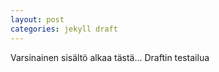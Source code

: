 ```yaml
---
layout: post
categories: jekyll draft
---
```


Varsinainen sisältö alkaa tästä... Draftin testailua
